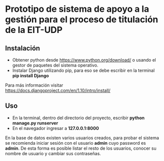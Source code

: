 # Prototipo de sistema de apoyo a la gestión para el proceso de titulación de la EIT-UDP

## Instalación
* Obtener python desde https://www.python.org/download/ o usando el gestor de paquetes del sistema operativo.
* Instalar Django utilizando pip, para eso se debe escribir en la terminal **pip install Django**

Para más información visitar https://docs.djangoproject.com/en/1.10/intro/install/

## Uso
* En la terminal, dentro del directorio del proyecto, escribir **python manage.py runserver**
* En el navegador ingresar a **127.0.0.1:8000**

En la base de datos existen varios usuarios creados, para probar el sistema se recomienda iniciar sesión con el usuario **admin** cuyo password es **admin**. 
De esta forma es posible listar el resto de los usuarios, conocer su nombre de usuario y cambiar sus contraseñas.
